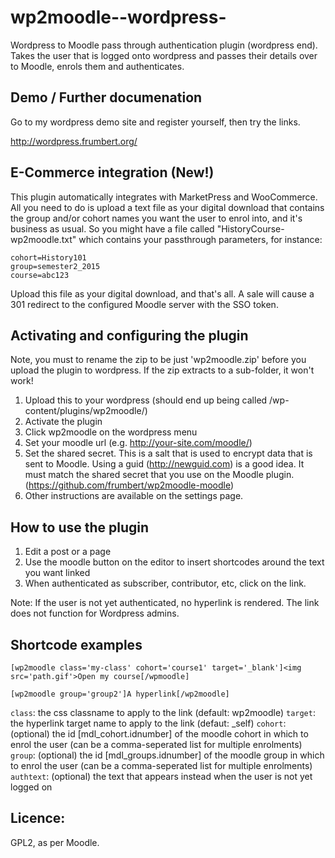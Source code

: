 wp2moodle--wordpress-
=====================

Wordpress to Moodle pass through authentication plugin (wordpress end). Takes the user that is logged onto wordpress and passes their details over to Moodle, enrols them and authenticates.

Demo / Further documenation
---------------------------
Go to my wordpress demo site and register yourself, then try the links.

http://wordpress.frumbert.org/

E-Commerce integration (New!)
----------------------
This plugin automatically integrates with MarketPress and WooCommerce. All you need to do is upload a text file as your digital download that contains the group and/or cohort names you want the user to enrol into, and it's business as usual. So you might have a file called "HistoryCourse-wp2moodle.txt" which contains your passthrough parameters, for instance:
    
    cohort=History101
    group=semester2_2015
    course=abc123

Upload this file as your digital download, and that's all. A sale will cause a 301 redirect to the configured Moodle server with the SSO token.

Activating and configuring the plugin
-------------------------------
Note, you must to rename the zip to be just 'wp2moodle.zip' before you upload the plugin to wordpress. If the zip extracts to a sub-folder, it won't work!

1. Upload this to your wordpress (should end up being called /wp-content/plugins/wp2moodle/)
2. Activate the plugin
3. Click wp2moodle on the wordpress menu
4. Set your moodle url (e.g. http://your-site.com/moodle/)
5. Set the shared secret. This is a salt that is used to encrypt data that is sent to Moodle. Using a guid (http://newguid.com) is a good idea. It must match the shared secret that you use on the Moodle plugin. (https://github.com/frumbert/wp2moodle-moodle)
6. Other instructions are available on the settings page.

How to use the plugin
------------------
1. Edit a post or a page
2. Use the moodle button on the editor to insert shortcodes around the text you want linked
3. When authenticated as subscriber, contributor, etc, click on the link.

Note: If the user is not yet authenticated, no hyperlink is rendered. The link does not function for Wordpress admins.

Shortcode examples
------------------

`[wp2moodle class='my-class' cohort='course1' target='_blank']<img src='path.gif'>Open my course[/wpmoodle]`

`[wp2moodle group='group2']A hyperlink[/wp2moodle]`

`class`: the css classname to apply to the link (default: wp2moodle)
`target`: the hyperlink target name to apply to the link (defaut: _self)
`cohort`: (optional) the id [mdl_cohort.idnumber] of the moodle cohort in which to enrol the user (can be a comma-seperated list for multiple enrolments)
`group`: (optional) the id [mdl_groups.idnumber] of the moodle group in which to enrol the user (can be a comma-seperated list for multiple enrolments)
`authtext`: (optional) the text that appears instead when the user is not yet logged on

Licence:
--------
GPL2, as per Moodle.
